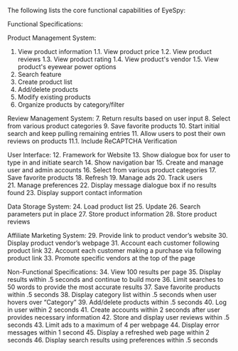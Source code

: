 The following lists the core functional capabilities of EyeSpy: 

Functional Specifications:

Product Management System: 
1. View product information
1.1. View product price
1.2. View product reviews
1.3. View product rating
1.4. View product's vendor
1.5. View product's eyewear power options
2. Search feature 
3. Create product list 
4. Add/delete products
5. Modify existing products
6. Organize products by category/filter

Review Management System: 
7. Return results based on user input 
8. Select from various product categories 
9. Save favorite products 
10. Start initial search and keep pulling remaining entries 
11. Allow users to post their own reviews on products 
11.1. Include ReCAPTCHA Verification 

User Interface: 
12. Framework for Website 
13. Show dialogue box for user to type in and initiate search 
14. Show navigation bar 
15. Create and manage user and admin accounts 
16. Select from various product categories 
17. Save favorite products
18. Refresh 
19. Manage ads
20. Track users 									
21. Manage preferences 
22. Display message dialogue box if no results found 
23. Display support contact information


Data Storage System: 
24. Load product list 
25. Update 
26. Search parameters put in place 
27. Store product information
28. Store product reviews
 
Affiliate Marketing System:
29. Provide link to product vendor’s website
30. Display product vendor’s webpage
31. Account each customer following product link
32. Account each customer making a purchase via following product link
33. Promote specific vendors at the top of the page

Non-Functional Specifications: 
34. View 100 results per page 
35. Display results within .5 seconds and continue to build more 
36. Limit searches to 50 words to provide the most accurate results 
37. Save favorite products within .5 seconds 
38. Display category list within .5 seconds when user hovers over “Category” 
39. Add/delete products within .5 seconds 
40. Log in user within 2 seconds 
41. Create accounts within 2 seconds after user provides necessary information 
42. Store and display user reviews within .5 seconds 
43. Limit ads to a maximum of 4 per webpage 
44. Display error messages within 1 second 
45. Display a refreshed web page within 2 seconds 
46. Display search results using preferences within .5 seconds 
